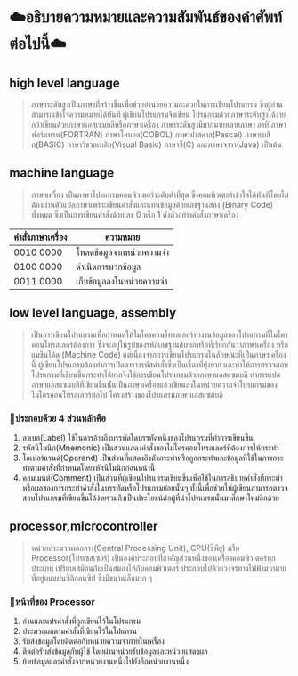 # :cloud:**อธิบายความหมายและความสัมพันธ์ของคำศัพท์ต่อไปนี้**:cloud:
## **high level language**
> ภาษาระดับสูงเป็นภาษาที่สร้างขึ้นเพื่อช่วยอำนวยความสะดวกในการเขียนโปรแกรม ซึ่งผู้อ่านสามารถเข้าใจความหมายได้ทันที ผู้เขียนโปรแกรมจึงเขียน
โปรแกรมด้วยภาษาระดับสูงได้ง่ายกว่าเขียนด้วยภาษาแอสเซมบลีหรือภาษาเครื่อง ภาษาระดับสูงมีมากมายหลายภาษา
อาทิ ภาษาฟอร์แทรน(FORTRAN) ภาษาโคบอล(COBOL) ภาษาปาสคาล(Pascal) ภาษาเบสิก(BASIC)
ภาษาวิชวลเบสิก(Visual Basic) ภาษาซี(C) และภาษาจาวา(Java) เป็นต้น 

## **machine language**
> ภาษาเครื่อง เป็นภาษาโปรแกรมคอมพิวเตอร์ระดับต่ำที่สุด ซึ่งคอมพิวเตอร์เข้าใจได้ทันทีโดยไม่ต้องผ่านตัวแปลภาษาเพราะเขียนคำสั่งและแทนข้อมูลด้วยเลขฐานสอง (Binary Code) ทั้งหมด ซึ่งเป็นการเขียนคำสั่งด้วยเลข 0 หรือ 1 ดังตัวอย่างคำสั่งภาษาเครื่อง
> 
คำสั่งภาษาเครื่อง | ความหมาย
|---|---|
0010 0000 | โหลดข้อมูลจากหน่วยความจำ
0100 0000 | ดำเนิดการบวกข้อมูล
0011 0000 | เก็บข้อมูลลงในหน่วยความจำ

## **low level language, assembly**
> เป็นการเขียนโปรแกรมเพื่อกำหนดให้ไมโครคอนโทรลเลอร์ทำงานข้อมูลของโปรแกรมที่ไมโครคอนโทรลเลอร์ต้องการ ซึ่งจะอยู่ในรูปของรหัสเลขฐานสิบหกหรือที่เรียกกันว่าภาษาเครื่อง หรือ แมชีนโค้ด (Machine Code) แต่เนื่องจากการเขียนโปรแกรมในลักษณะที่เป็นภาษาเครื่องนี้ ผู้เขียนโปรแกรมต้องทำการเปิดตารางรหัสคำสั่งซึ่งเป็นเรื่องที่ยุ่งยาก และทำให้การตรวจสอบโปรแกรมที่เขียนขึ้นกระทำได้ยากจึงใช้การเขียนโปรแกรมด้วยภาษาแอสแซมบลี ทำการแปลภาษาแอสแซมบลีที่เขียนขึ้นนั้นเป็นภาษาเครื่องแล้วเขียนลงในหน่วยความจำโปรแกรมของไมโครคอนโทรลเลอร์ต่อไป
> โครงสร้างของโปรแกรมภาษาแอสแซมบลี
### :mushroom:ประกอบด้วย 4 ส่วนหลักคือ
1. ลาเบล(Label) ใช้ในการอ้างถึงบรรทัดใดบรรทัดหนึ่งของโปรแกรมที่ทำการเขียนขึ้น
2. รหัสนีโมนิก(Mnemonic) เป็นส่วนแสดงคำสั่งของไมโครคอนโทรลเลอร์ที่ต้องการให้กระทำ
3. โอเปอร์แรนด์(Operand) เป็นส่วนที่แสดงถึงตัวกระทำหรือถูกกระทำและข้อมูลที่ใช้ในการกระทำตามคำสั่งที่กำหนดโดยรหัสนีโมนิกก่อนหน้านี้
4. คอมเมนต์(Comment) เป็นส่วนที่ผู้เขียนโปรแกรมเขียนขึ้นเพื่อใช้ในการอธิบายคำสั่งที่กระทำ หรือผลของการกระทำคำสั่งในบรรทัดหรือโปรแกรมย่อยนั้นๆ ทั้งนี้เพื่อช่วยให้ผู้เขียนสามารถตรวจสอบโปรแกรมที่เขียนขึ้นได้ง่ายรวมถึงเป็นประโยชน์ต่อผู้ที่นำโปรแกรมนั้นมาศึกษาใหม่อีกด้วย

 ## **processor,microcontroller**
> หน่วยประมวลผลกลาง(Central Processing Unit), CPU(ซีพียู) หรือ Processor(โปรเซสเซอร์) เป็นองค์ประกอบที่สำคัญส่วนหนึ่งของเครื่องคอมพิวเตอร์ทุกประเภท เปรียบเสมือนกับเป็นสมองให้กับคอมพิวเตอร์ ประกอบไปด้วยวงจรทางไฟฟ้ามากมาย ที่อยู่บนแผ่นซิลิกอนซิป ซึ่งมีขนาดเล็กมาก ๆ
 
### :mushroom:หน้าที่ของ Processor
1. อ่านและแปรคำสั่งที่ถูกเขียนไว้ในโปรแกรม
2. ประมวลผลตามคำสั่งที่เขียนไว้ในโปแกรม
3. รับส่งข้อมูลโดยติดต่อกับหน่วยความจำภายในเครื่อง
4. ติดต่อรับส่งข้อมูลกับผู้ใช้ โดยผ่านหน่วยรับข้อมูลและหน่วยแสดงผล
5. ย้ายข้อมูลและคำสั่งจากหน่วยงานหนึ่งไปยังอีกหน่วยงานหนึ่ง


